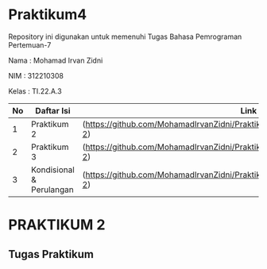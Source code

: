 # Praktikum4
Repository ini digunakan untuk memenuhi Tugas Bahasa Pemrograman Pertemuan-7

Nama    : Mohamad Irvan Zidni

NIM     : 312210308

Kelas   : TI.22.A.3

| No | Daftar Isi | Link |
| -- | ---------- | ---- |
| 1 | Praktikum 2 | (https://github.com/MohamadIrvanZidni/Praktikum4/blob/main/README.md#praktikum-2) |
| 2 | Praktikum 3 | (https://github.com/MohamadIrvanZidni/Praktikum4/blob/main/README.md#praktikum-2) |
| 3 | Kondisional & Perulangan | (https://github.com/MohamadIrvanZidni/Praktikum4/blob/main/README.md#praktikum-2) |

# PRAKTIKUM 2
## Tugas Praktikum
